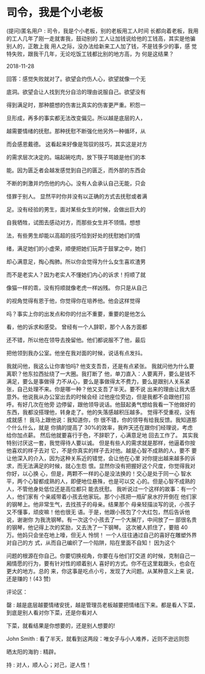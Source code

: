 # 司令，我是个小老板

(提问)匿名用户 : 司令，我是个小老板，别的老板用工人时间 长都向着老板，我用的工人几年了刚一走就害我，鼓动别的 工人让加钱说给他的工钱高，其实是他骗别人的，正敢上我 用人之际，没办法给新来工人加了钱，不是钱多少的事，感 觉特失败，跟我干几年，无论吃饭工钱都比别的地方高，为 何是这结果？

2018-11-28

回答：感觉失败就对了。欲望会灼伤人心，欲望就像一个无

底洞。欲望会让人找到充分自洽的理由说服自己。欲望没有

得到满足时，那种臆想的伤害比真实的伤害更严重。积怨一

旦形成，再多的事实都无法改变偏见。所以越是底层的人，

越需要情绪的抚慰。那种抚慰不断强化他另外一种循环，从

而会感恩戴德。 这看起来好像是驾驭的技巧，其实这是对方

的需求层次决定的。端起碗吃肉，放下筷子骂娘是他们的本

能。因为匮乏者会越发感觉到自己的匮乏，而外部的东西会

不断的刺激并灼伤他的内心。没有人会承认自己无能，只会

怪罪于别人。 显然平时你并没有以正确的方式去抚慰或者满

足。没有经验的男生，面对某些女生的时候，会做出巨大的

自我牺牲，试图去感动对方，而那些女生并不领情。想想

法，有些男生却能以高超的技巧恰到好处的抚慰她们的情

绪，满足她们的小虚荣，顺便把她们玩弄于鼓掌之中，她们

却心满意足，掏心掏肺。所以你会觉得为什么女生喜欢渣男

而不是老实人？因为老实人不懂她们内心的诉求！捋顺了就

像猫一样的乖，没有捋顺就像老虎一样凶残。 你只是从自己

的视角觉得有恩于他，你觉得你在培养他。他会这样觉得

吗？事实上你的出发点和你的付出不重要，重要的是他怎么

看，他的诉求和感受。 曾经有一个人辞职，那个人各方面都

还不错，所以他在领导去挽留他。他们都说服不了他，最后

把他领到我办公室。他坐在我对面的时候，说话有点发抖。

我就问他，我这么让你害怕吗? 他支支吾吾，还是有点紧张。 我就问他为什么要离职？他东拉西扯绕了一大圈。我打断了 他，单刀直入：人要离开，要么是钱不满足，要么是事做得 力不从心，要么是事做得太不费力，要么是跟别人关系紧 张，自己处理不来。你是哪一种？他又支吾了半天。要不说 出来的理由让我大感意外。他说我从办公室出去的时候会经 过他座位旁边，但是我都不会跟他打招呼。有好几次在他旁 边停留，跟他领导说话。他鼓起勇气想给我看一下他做好的 东西，我都没搭理他，转身走了。他的失落感越积压越多。 觉得不受重视，没有成就感！ 我马上跟他说：我知道你，你 很不错，你的领导有给我反馈。我知道那个什么什么，就是 你搞的提高了 30%的效率，我昨天还在跟你们经理说，考虑 给你加点薪。 然后他就要喜行于色，不辞职了，心满意足地 回去工作了。 其实我特别讨厌这一套，我觉得待人要以诚。 但是有些人的需求就是那样，他逼着你按他喜欢的样子去对 它，不是你真实的样子去对他。越是心智不成熟的人，要不 要让他深入的介入，因为这种关系近的错觉，会让他在心里 对你提出越来越多的诉求，而无法满足的时候，就心生怨 恨。显然你没有把握好这个尺度，你觉得我对你好，以心换 心，但是，两颗不一样的心是没法换的！交心是处于同一心 智水平，两个心智都成熟的人，即便地位悬殊，也是可以交 心的。但是心智不成熟的人，不管他身处低位还是高位都只 能去抚慰。 我听说过一个这样的故事：有一个人，他们家有 个亲戚带着小孩去他家玩。那个小孩把一瓶矿泉水拧开倒在 他们家的钢琴上。他非常生气，去找孩子的母亲。结果那个 母亲轻描淡写的说，小孩子又不懂事，顽皮嘛！他也很无 语。于是，他跟小孩包了个大红包，然后告诉他说，谢谢你 为我洗钢琴。有一次这个小孩去了一个大展厅，中间放了一 部很名贵的钢琴，他记得上次的奖励，又去洗了一下钢琴。 这次被人抓住了，要赔 40 万。他妈只会坐在地上嚎，但无人 怜悯！ 一个人往往通过自己的喜好在雕塑外界对自己的方 式，从而自己编织了一个陷阱，陷在里面不自知！ 因为这个

问题的根源在你自己。你要切换视角，你要在与他们打交道 的时候，克制自己一厢情愿的行为，要有针对性的顺着别人 喜好的方式。你不在这里栽跟头，也会在更大的地方。总的 来，你这事是吃点小亏，发现了大问题。从某种意义上来 说，还是赚的！(43 赞)

评论区：

罄 : 越是底层越要情绪安抚，越是管理员老板越要把情绪压下来。都是看人下菜，到底是别人看对你下菜，还是你看对人

下菜，就看结果是你想要的，还是别人想要的!

John Smith : 看了半天，就看到这两段：唯女子与小人难养，近则不逊远则怨

晒太阳的海豹 : 精辟。

持 : 对人，顺人心；对己，逆人性！